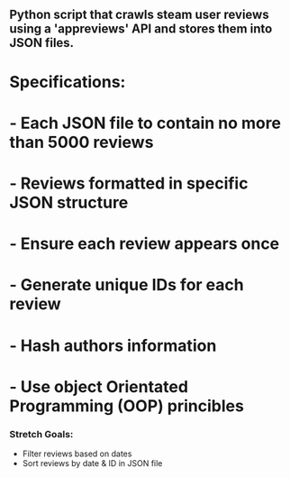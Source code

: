 ## Python script that crawls steam user reviews using a 'appreviews' API and stores them into JSON files. 
# 
# Specifications:
# - Each JSON file to contain no more than 5000 reviews
# - Reviews formatted in specific JSON structure 
# - Ensure each review appears once 
# - Generate unique IDs for each review
# - Hash authors information
# - Use object Orientated Programming (OOP) princibles 

### Stretch Goals:
- Filter reviews based on dates
- Sort reviews by date & ID in JSON file
